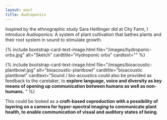 ```yaml
---
layout: post
title: Audioponics
---
```


Inspired by the ethnographic study Sara Heitlinger did at City Farm, I introduce Audioponics: A system of plant cultivation that bathes plants and their root system in sound to stimulate growth. 

{% include bootstrap-card-text-image.html file="/images/hydroponic-orbs.jpg" alt="Sketch" 
cardtitle="Hydroponic orbs" cardtext="" %}

{% include bootstrap-card-text-image.html file="/images/bioacoustic-plantbowl.jpg" alt="bioacoustic-plantbowl" 
cardtitle="bioacoustic plantbowl" cardtext="Sound / bio-acoustics could also be provided as feedback to the caretaker, to **explore language, voice and diversity as key means of opening up communication between humans as well as non-humans.** " %}

This could be looked as a **craft-based coproduction with a possibility of layering on a camera for hyper-spectral imaging to communicate plant health, to enable communication of visual and auditory states of being**. 




